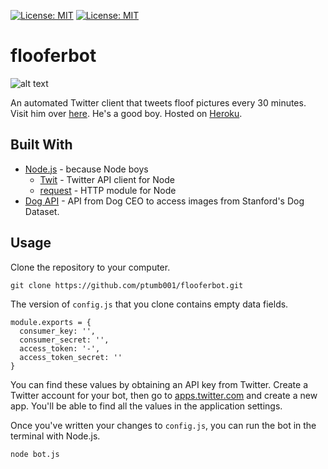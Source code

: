 [![License: MIT](https://img.shields.io/badge/License-MIT-yellow.svg)](https://opensource.org/licenses/MIT)
[![License: MIT](https://img.shields.io/badge/License-Good%20Boy-brightgreen.svg)](https://icons8.com/good-boy-license/)


# flooferbot

![alt text](https://pbs.twimg.com/profile_images/908801602584113152/qxMmL9mr_400x400.jpg "lil Steele")

An automated Twitter client that tweets floof pictures every 30 minutes. Visit him over [here](https://twitter.com/flooferbot). He's a good boy. Hosted on [Heroku](https://heroku.com/).

## Built With

* [Node.js](https://nodejs.org/en/) - because Node boys
  * [Twit](https://www.npmjs.com/package/twit) - Twitter API client for Node
  * [request](https://www.npmjs.com/package/request) - HTTP module for Node
* [Dog API](https://dog.ceo/dog-api/) - API from Dog CEO to access images from Stanford's Dog Dataset.

## Usage

Clone the repository to your computer.

``` 
git clone https://github.com/ptumb001/flooferbot.git 
```
The version of `config.js` that you clone contains empty data fields.

```
module.exports = {
  consumer_key: '',
  consumer_secret: '',
  access_token: '-',
  access_token_secret: ''
}
```
You can find these values by obtaining an API key from Twitter. Create a Twitter account for your bot, then go to [apps.twitter.com](http://apps.twitter.com) and create a new app. You'll be able to find all the values in the application settings.

Once you've written your changes to `config.js`, you can run the bot in the terminal with Node.js.

```
node bot.js
```


